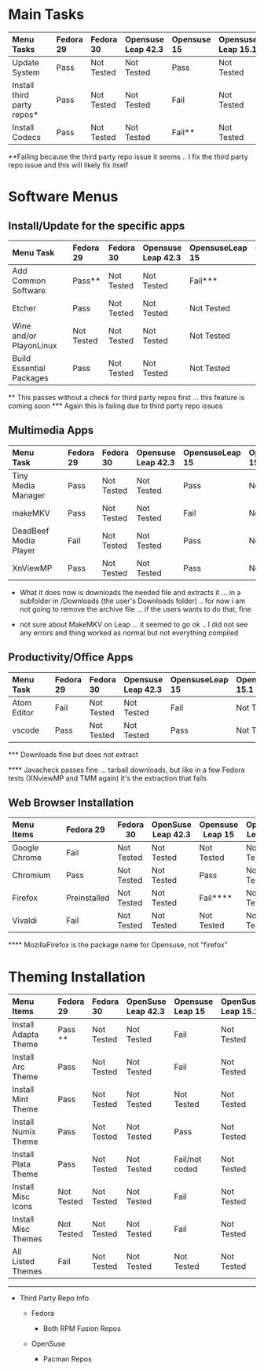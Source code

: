 
# Main Tasks 

| Menu Tasks                 |   | Fedora 29 | Fedora 30  | Opensuse Leap 42.3 | Opensuse 15 | Opensuse Leap 15.1 | OpenSuse TW |
|:---------------------------|:--|:----------|:-----------|:-------------------|:------------|:-------------------|:------------|
| Update System              |   | Pass      | Not Tested | Not Tested         | Pass        | Not Tested         | Pass        |
| Install third party repos* |   | Pass      | Not Tested | Not Tested         | Fail        | Not Tested         | Fail        |
| Install Codecs             |   | Pass      | Not Tested | Not Tested         | Fail**      | Not Tested         | Not Tested  |

**Failing because the third party repo issue it seems .. I fix the third party repo issue and this will likely fix itself 


# Software Menus
## Install/Update for the specific apps

| Menu Task                |   | Fedora 29  | Fedora 30  | Opensuse Leap 42.3 | OpensuseLeap 15 | OpensuseLeap 15.1 | Opensuse TW |
|:-------------------------|:--|:-----------|:-----------|:-------------------|:----------------|:------------------|:------------|
| Add Common Software      |   | Pass**     | Not Tested | Not Tested         | Fail***         | Not Tested        | Pass **     |
| Etcher                   |   | Pass       | Not Tested | Not Tested         | Not Tested      | Not Tested        | Not Tested  |
| Wine and/or PlayonLinux  |   | Not Tested | Not Tested | Not Tested         | Not Tested      | Not Tested        | Fail        |
| Build Essential Packages |   | Pass       | Not Tested | Not Tested         | Not Tested      | Not Tested        | Pass        |

** This passes without a check for third party repos first ... this feature is coming soon 
*** Again this is failing due to third party repo issues 

## Multimedia Apps

| Menu Task             |   | Fedora 29 | Fedora 30  | Opensuse Leap 42.3 | OpensuseLeap 15 | OpensuseLeap 15.1 | Opensuse TW |
|:----------------------|:--|:----------|:-----------|:-------------------|:----------------|:------------------|:------------|
| Tiny Media Manager    |   | Pass      | Not Tested | Not Tested         | Pass            | Not Tested        | Fail ****   |
| makeMKV               |   | Pass      | Not Tested | Not Tested         | Fail      | Not Tested        | Not Tested  |
| DeadBeef Media Player |   | Fail      | Not Tested | Not Tested         | Pass            | Not Tested        | Pass        |
| XnViewMP              |   | Pass      | Not Tested | Not Tested         | Pass            | Not Tested        | Fail ****   |

- What it does now is downloads the needed file and extracts it ... in a subfolder in /Downloads (the user's Downloads folder) .. for now i am not going to remove the archive file ... if the users wants to do that, fine 

- not sure about MakeMKV on Leap ... it seemed to go ok .. I did not see any errors and thing worked as normal but not everything compiled 


## Productivity/Office Apps 

| Menu Task   |   | Fedora 29 | Fedora 30  | Opensuse Leap 42.3 | OpensuseLeap 15 | OpensuseLeap 15.1 | Opensuse TW |
|:------------|:--|:----------|:-----------|:-------------------|:----------------|:------------------|:------------|
| Atom Editor |   | Fail      | Not Tested | Not Tested         | Fail            | Not Tested        | Fail        |
| vscode      |   | Pass      | Not Tested | Not Tested         | Pass            | Not Tested        | Pass        |


*** Downloads fine but does not extract

**** Javacheck passes fine ... tarball downloads, but like in a few Fedora tests (XNviewMP and TMM again) it's the extraction that fails

## Web Browser Installation 

| Menu Items    |   | Fedora 29    | Fedora 30  | OpenSuse Leap 42.3 | Opensuse Leap 15 | OpenSuse Leap 15.1 | OpenSuse Tw |
|:--------------|:--|:-------------|------------|--------------------|------------------|--------------------|-------------|
| Google Chrome |   | Fail         | Not Tested | Not Tested         | Not Tested       | Not Tested         | Pass        |
| Chromium      |   | Pass         | Not Tested | Not Tested         | Pass             | Not Tested         | Fail        |
| Firefox       |   | Preinstalled | Not Tested | Not Tested         | Fail****         | Not Tested         | Not Tested  |
| Vivaldi       |   | Fail         | Not Tested | Not Tested         | Not Tested       | Not Tested         | Pass        |

**** MozillaFirefox is the package name for Opensuse, not "firefox" 

# Theming Installation 

| Menu Items           |   | Fedora 29  | Fedora 30  | OpenSuse Leap 42.3 | Opensuse Leap 15 | OpenSuse Leap 15.1 | OpenSuse Tw |
|:---------------------|:--|:-----------|:-----------|:-------------------|:-----------------|:-------------------|:------------|
| Install Adapta Theme |   | Pass **    | Not Tested | Not Tested         | Fail             | Not Tested         | Pass        |
| Install Arc Theme    |   | Pass       | Not Tested | Not Tested         | Fail             | Not Tested         | Pass        |
| Install Mint Theme   |   | Pass       | Not Tested | Not Tested         | Not Tested       | Not Tested         | Pass        |
| Install Numix Theme  |   | Pass       | Not Tested | Not Tested         | Pass             | Not Tested         | Pass        |
| Install Plata Theme  |   | Pass       | Not Tested | Not Tested         | Fail/not coded   | Not Tested         | Pass        |
| Install Misc Icons   |   | Not Tested | Not Tested | Not Tested         | Fail             | Not Tested         | Not Tested  |
| Install Misc Themes  |   | Not Tested | Not Tested | Not Tested         | Fail             | Not Tested         | Not Tested  |
| All Listed Themes    |   | Fail       | Not Tested | Not Tested         | Not Tested       | Not Tested         | Not Tested  |

--- 

- Third Party Repo Info

  - Fedora

    - Both RPM Fusion Repos

  - OpenSuse

    - Pacman Repos
